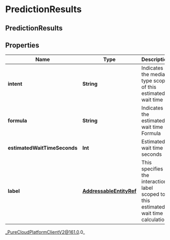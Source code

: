 # PredictionResults

## PredictionResults

## Properties

|Name | Type | Description | Notes|
|------------ | ------------- | ------------- | -------------|
| **intent** | **String** | Indicates the media type scope of this estimated wait time | [optional] |
| **formula** | **String** | Indicates the estimated wait time Formula | |
| **estimatedWaitTimeSeconds** | **Int** | Estimated wait time in seconds | |
| **label** | [**AddressableEntityRef**](AddressableEntityRef) | This specifies the interaction label scoped to this estimated wait time calculation | [optional] |



_PureCloudPlatformClientV2@161.0.0_
